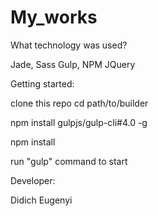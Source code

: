 # My_works

What technology was used?

Jade, Sass
Gulp, NPM
JQuery

Getting started:

clone this repo
cd path/to/builder

npm install gulpjs/gulp-cli#4.0 -g

npm install

run "gulp" command to start

Developer:

Didich Eugenyi
